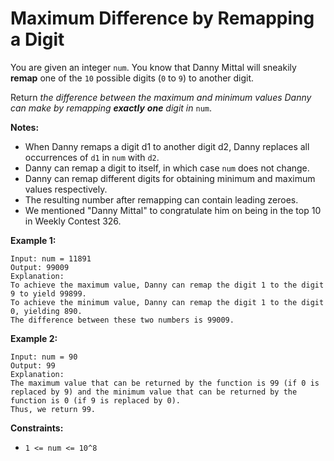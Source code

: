 # Maximum Difference by Remapping a Digit

You are given an integer `num`. You know that Danny Mittal will sneakily **remap** one of the `10` possible digits (`0` to `9`) to another digit.

Return *the difference between the maximum and minimum* *values Danny can make by remapping **exactly** **one** digit* *in* `num`.

**Notes:**

- When Danny remaps a digit d1 to another digit d2, Danny replaces all occurrences of `d1` in `num` with `d2`.
- Danny can remap a digit to itself, in which case `num` does not change.
- Danny can remap different digits for obtaining minimum and maximum values respectively.
- The resulting number after remapping can contain leading zeroes.
- We mentioned "Danny Mittal" to congratulate him on being in the top 10 in Weekly Contest 326.

**Example 1:**

```
Input: num = 11891
Output: 99009
Explanation: 
To achieve the maximum value, Danny can remap the digit 1 to the digit 9 to yield 99899.
To achieve the minimum value, Danny can remap the digit 1 to the digit 0, yielding 890.
The difference between these two numbers is 99009.
```

**Example 2:**

```
Input: num = 90
Output: 99
Explanation:
The maximum value that can be returned by the function is 99 (if 0 is replaced by 9) and the minimum value that can be returned by the function is 0 (if 9 is replaced by 0).
Thus, we return 99.
```

**Constraints:**

- `1 <= num <= 10^8`